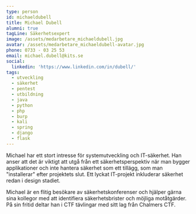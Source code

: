 ```yaml
---
type: person
id: michaeldubell
title: Michael Dubell
alumni: true
tagLine: Säkerhetsexpert
image: /assets/medarbetare_michaeldubell.jpg
avatar: /assets/medarbetare_michaeldubell-avatar.jpg
phone: 0733 - 03 25 53
email: michael.dubell@kits.se
social:
  linkedin: 'https://www.linkedin.com/in/dubell/'
tags:
  - utveckling
  - säkerhet
  - pentest
  - utbildning
  - java
  - python
  - php
  - burp
  - kali
  - spring
  - django
  - flask
---
```


Michael har ett stort intresse för systemutveckling och IT-säkerhet. Han anser att det är viktigt att utgå från ett säkerhetsperspektiv när man bygger applikationer och inte hantera säkerhet som ett tillägg, som man "installerar" efter projektets slut. Ett lyckat IT-projekt inkluderar säkerhet redan i design stadiet.

Michael är en flitig besökare av säkerhetskonferenser och hjälper gärna sina kollegor med att identifiera säkerhetsbrister och möjliga motåtgärder. På sin fritid deltar han i CTF tävlingar med sitt lag från Chalmers CTF.
